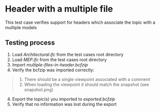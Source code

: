 # Header with a multiple file

This test case verifies support for headers which associate the topic with a multiple models

## Testing process

1. Load _Architectural.ifc_ from the test cases root directory
2. Load _MEP.ifc_ from the test cases root directory
3. Import _multiple-files-in-header.bcfzip_
4. Verify the bcfzip was imported correctly:

> 1. There should be a single viewpoint associated with a comment
> 2. When loading the viewpoint it should match the snapshot (see snapshot.png)  


4. Export the topic(s) you imported to _exported.bcfzip_
5. Verify that no information was lost during the export